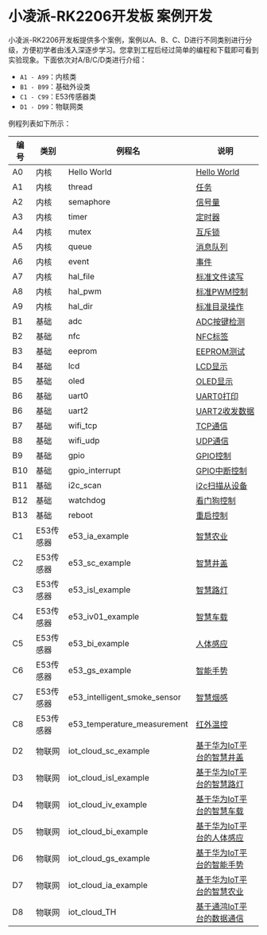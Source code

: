 # 小凌派-RK2206开发板 案例开发

小凌派-RK2206开发板提供多个案例，案例以A、B、C、D进行不同类别进行分级，方便初学者由浅入深逐步学习。您拿到工程后经过简单的编程和下载即可看到实验现象。下面依次对A/B/C/D类进行介绍：

* `A1 - A99`：内核类
* `B1 - B99`：基础外设类
* `C1 - C99`：E53传感器类
* `D1 - D99`：物联网类

例程列表如下所示：

| 编号 | 类别      | 例程名                       | 说明                                                         |
| ---- | --------- | ---------------------------- | ------------------------------------------------------------ |
| A0   | 内核      | Hello World                  | [Hello World](./a0_hello_world/README_zh.md)                 |
| A1   | 内核      | thread                       | [任务](./a1_kernal_task/README_zh.md)                        |
| A2   | 内核      | semaphore                    | [信号量](./a2_kernel_semaphore/README_zh.md)                 |
| A3   | 内核      | timer                        | [定时器](./a3_kernel_timer/README_zh.md)                     |
| A4   | 内核      | mutex                        | [互斥锁](./a4_kernel_mutex/README_zh.md)                     |
| A5   | 内核      | queue                        | [消息队列](./a5_kernel_queue/README_zh.md)                   |
| A6   | 内核      | event                        | [事件](./a6_kernel_event/README_zh.md)                       |
| A7   | 内核      | hal_file                     | [标准文件读写](./a7_hal_file/README_zh.md)                   |
| A8   | 内核      | hal_pwm                      | [标准PWM控制](./a8_hal_pwm/README_zh.md)                     |
| A9   | 内核      | hal_dir                      | [标准目录操作](./a9_hal_dir/README_zh.md)                    |
| B1   | 基础      | adc                          | [ADC按键检测](./b1_adc/README_zh.md)                         |
| B2   | 基础      | nfc                          | [NFC标签](./b2_nfc/README_zh.md)                             |
| B3   | 基础      | eeprom                       | [EEPROM测试](./b3_eeprom/README_zh.md)                       |
| B4   | 基础      | lcd                          | [LCD显示](./b4_lcd/README_zh.md)                             |
| B5   | 基础      | oled                         | [OLED显示](./b5_oled/README_zh.md)                           |
| B6   | 基础      | uart0                        | [UART0打印](./b6_uart0/README_zh.md)                         |
| B6   | 基础      | uart2                        | [UART2收发数据](./b6_uart2/README_zh.md)                     |
| B7   | 基础      | wifi_tcp                     | [TCP通信](./b7_wifi_tcp/README_zh.md)                        |
| B8   | 基础      | wifi_udp                     | [UDP通信](./b8_wifi_udp/README_zh.md)                        |
| B9   | 基础      | gpio                         | [GPIO控制](./b9_gpio/README_zh.md)                           |
| B10  | 基础      | gpio_interrupt               | [GPIO中断控制](./b10_gpio_interrupt/README_zh.md)            |
| B11  | 基础      | i2c_scan                     | [i2c扫描从设备](./b11_i2c_scan/README_zh.md)                 |
| B12  | 基础      | watchdog                     | [看门狗控制](./b12_watchdog/README_zh.md)                    |
| B13  | 基础      | reboot                       | [重启控制](./b13_reboot/README_zh.md)                        |
| C1   | E53传感器 | e53_ia_example               | [智慧农业](./c1_e53_intelligent_agriculture/README_zh.md)    |
| C2   | E53传感器 | e53_sc_example               | [智慧井盖](./c2_e53_smart_covers/README_zh.md)               |
| C3   | E53传感器 | e53_isl_example              | [智慧路灯](./c3_e53_intelligent_street_lamp/README_zh.md)    |
| C4   | E53传感器 | e53_iv01_example             | [智慧车载](./c4_e53_intelligent_vehicle_01/README_zh.md)     |
| C5   | E53传感器 | e53_bi_example               | [人体感应](./c5_e53_body_induction/README_zh.md)             |
| C6   | E53传感器 | e53_gs_example               | [智能手势](./c6_e53_gesture_sensor/README_zh.md)             |
| C7   | E53传感器 | e53_intelligent_smoke_sensor | [智慧烟感](./c7_e53_intelligent_smoke_sensor/README_zh.md)   |
| C8   | E53传感器 | e53_temperature_measurement  | [红外温控](./c8_e53_temperature_measurement/README_zh.md)    |
| D2   | 物联网    | iot_cloud_sc_example         | [基于华为IoT平台的智慧井盖](./d2_iot_cloud_smart_covers/README_zh.md) |
| D3   | 物联网    | iot_cloud_isl_example        | [基于华为IoT平台的智慧路灯](./d3_iot_cloud_intelligent_street_lamp/README_zh.md) |
| D4   | 物联网    | iot_cloud_iv_example         | [基于华为IoT平台的智慧车载](./d4_iot_cloud_intelligent_vehicle/README_zh.md) |
| D5   | 物联网    | iot_cloud_bi_example         | [基于华为IoT平台的人体感应](./d5_iot_cloud_body_induction/README_zh.md) |
| D6   | 物联网    | iot_cloud_gs_example         | [基于华为IoT平台的智能手势](./d6_iot_cloud_gesture_sensor/README_zh.md) |
| D7   | 物联网    | iot_cloud_ia_example         | [基于华为IoT平台的智慧农业](./d7_iot_cloud_intelligent_agriculture/README_zh.md) |
| D8   | 物联网    | iot_cloud_TH                 | [基于通鸿IoT平台的数据通信](./d8_iot_cloud_TH/README_zh.md)  |

